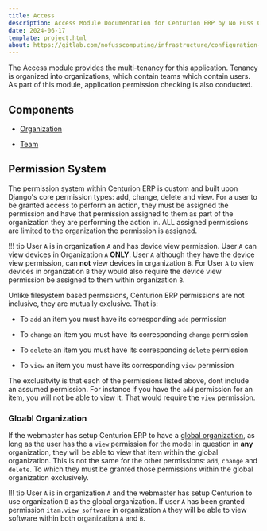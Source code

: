 ```yaml
---
title: Access
description: Access Module Documentation for Centurion ERP by No Fuss Computing
date: 2024-06-17
template: project.html
about: https://gitlab.com/nofusscomputing/infrastructure/configuration-management/centurion_erp
---
```


The Access module provides the multi-tenancy for this application. Tenancy is organized into organizations, which contain teams which contain users. As part of this module, application permission checking is also conducted.


## Components

- [Organization](./organization.md)

- [Team](./team.md)


## Permission System

The permission system within Centurion ERP is custom and built upon Django's core permission types: add, change, delete and view. For a user to be granted access to perform an action, they must be assigned the permission and have that permission assigned to them as part of the organization they are performing the action in. ALL assigned permissions are limited to the organization the permission is assigned.

!!! tip
    User `A` is in organization `A` and has device view permission. User `A` can view devices in Organization `A` **ONLY**. User `A` although they have the device view permission, can **not** view devices in organization `B`. For User `A` to view devices in organization `B` they would also require the device view permission be assigned to them within organization `B`.

Unlike filesystem based permssions, Centurion ERP permissions are not inclusive, they are mutually exclusive. That is:

- To `add` an item you must have its corresponding `add` permission

- To `change` an item you must have its corresponding `change` permission

- To `delete` an item you must have its corresponding `delete` permission

- To `view` an item you must have its corresponding `view` permission

The exclusitvity is that each of the permissions listed above, dont include an assumed permission. For instance if you have the `add` permission for an item, you will not be able to view it. That would require the `view` permission.


### Gloabl Organization

If the webmaster has setup Centurion ERP to have a [global organization](../settings/app_settings.md#global-organization), as long as the user has the a `view` permission for the model in question in **any** organization, they will be able to view that item within the global organization. This is not the same for the other permissions: `add`, `change` and `delete`. To which they must be granted those permissions within the global organization exclusively.

!!! tip
    User `A` is in organization `A` and the webmaster has setup Centurion to use organization `B` as the global organization. If user `A` has been granted permission `itam.view_software` in organization `A` they will be able to view software within both organization `A` and `B`.
